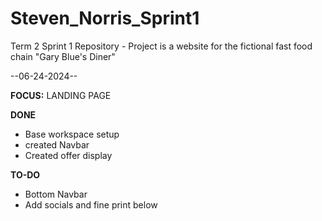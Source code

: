# Steven_Norris_Sprint1

Term 2 Sprint 1 Repository - Project is a website for the fictional fast food chain "Gary Blue's Diner"

--06-24-2024--

**FOCUS:** LANDING PAGE

**DONE**

- Base workspace setup
- created Navbar
- Created offer display

**TO-DO**

- Bottom Navbar
- Add socials and fine print below
